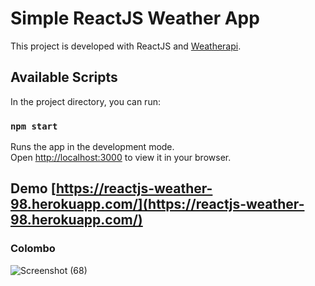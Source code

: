 # Simple ReactJS Weather App

This project is developed with ReactJS and [Weatherapi](https://www.weatherapi.com/).

## Available Scripts

In the project directory, you can run:

### `npm start`

Runs the app in the development mode.\
Open [http://localhost:3000](http://localhost:3000) to view it in your browser.

## Demo [https://reactjs-weather-98.herokuapp.com/](https://reactjs-weather-98.herokuapp.com/)

### Colombo

![Screenshot (68)](https://user-images.githubusercontent.com/68820649/178000250-5aee7379-0d83-478e-a793-e303e74f2b60.png)

